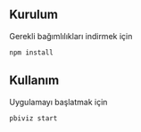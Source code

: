 ## Kurulum
Gerekli bağımlılıkları indirmek için 

```bash
npm install
```

## Kullanım
Uygulamayı başlatmak için

```bash
pbiviz start
```
